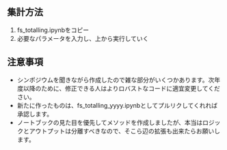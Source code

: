 ## 集計方法
1. fs_totalling.ipynbをコピー
2. 必要なパラメータを入力し、上から実行していく

## 注意事項
- シンポジウムを聞きながら作成したので雑な部分がいくつかあります。次年度以降のために、修正できる人はよりロバストなコードに適宜変更してください。
- 新たに作ったものは、fs_totalling_yyyy.ipynbとしてプルリクしてくれれば承認します。
- ノートブックの見た目を優先してメソッドを作成しましたが、本当はロジックとアウトプットは分離すべきなので、そこら辺の拡張も出来たらお願いします。
